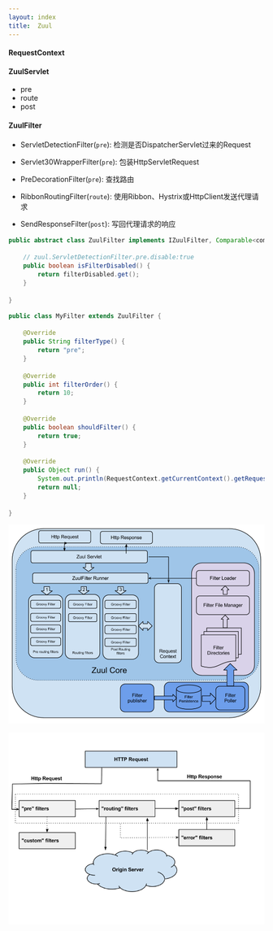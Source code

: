 ```yaml
---
layout: index
title:  Zuul
---
```


#### RequestContext

#### ZuulServlet

* pre
* route
* post

#### ZuulFilter

* ServletDetectionFilter(`pre`): 检测是否DispatcherServlet过来的Request
* Servlet30WrapperFilter(`pre`): 包装HttpServletRequest
* PreDecorationFilter(`pre`): 查找路由

* RibbonRoutingFilter(`route`): 使用Ribbon、Hystrix或HttpClient发送代理请求

* SendResponseFilter(`post`): 写回代理请求的响应

```java
public abstract class ZuulFilter implements IZuulFilter, Comparable<com.netflix.zuul.ZuulFilter> {

    // zuul.ServletDetectionFilter.pre.disable:true
    public boolean isFilterDisabled() {
        return filterDisabled.get();
    }

}
```

```java
public class MyFilter extends ZuulFilter {

    @Override
    public String filterType() {
        return "pre";
    }

    @Override
    public int filterOrder() {
        return 10;
    }

    @Override
    public boolean shouldFilter() {
        return true;
    }

    @Override
    public Object run() {
        System.out.println(RequestContext.getCurrentContext().getRequest().getRequestURL());
        return null;
    }

}
```

![Zuul Core Architecture](/images/zuul/zuul-filter.png)

![Request Lifecycle](/images/zuul/zuul-lifecycle.png)
